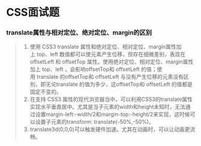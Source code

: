 # CSS面试题

### translate属性与相对定位、绝对定位、margin的区别

> 1. 使用 CSS3 translate 属性和绝对定位、相对定位、margin属性加上 top、left 数值都可以使元素产生位移，但存在细微差别，表现在offsetLeft 和 offsetTop 属性。使用绝对定位、相对定位、margin属性加上 top、left ，会影响offsetTop和 offsetLeft 的值；使用 translate 的offsetTop和 offsetLeft 与没有产生位移的元素没有区别，即无论translate 的值为多少，这offsetTop和 offsetLeft 的值都是固定不变的。
> 2. 在支持 CSS3 属性的现代浏览器当中，可以利用CSS3的translate属性实现水平垂直居中。尤其是当子元素的width和height未知时，无法通过设置margin-left:-width/2和margin-top:-height/2来实现，这时候可以设置子元素的transform: translate(-50%,-50%)。
> 3. translate3d(0,0,0)可以触发硬件加速。尤其在动画时，可以让动画更流畅。
